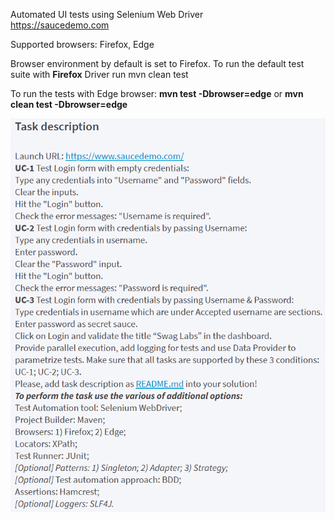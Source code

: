 Automated UI tests using Selenium Web Driver  
https://saucedemo.com


Supported browsers:  Firefox, Edge

Browser environment by default is set to Firefox. 
To run the default test suite with **Firefox** Driver run mvn clean test

To run the tests with Edge browser:
**mvn test -Dbrowser=edge** or
**mvn clean test -Dbrowser=edge**

![img.png](img.png)
